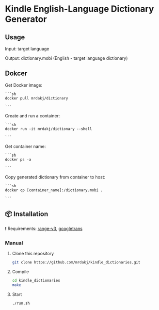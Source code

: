 # Kindle English-Language Dictionary Generator

## Usage

Input: target language

Output: dictionary.mobi (English - target language dictionary)

## Dokcer 

Get Docker image:

    ```sh
	docker pull mrdakj/dictionary 

    ```

Create and run a container:

    ```sh
	docker run -it mrdakj/dictionary --shell

    ```
Get container name:

    ```sh
	docker ps -a

    ```
Copy generated dictionary from container to host:

    ```sh
	docker cp [container_name]:/dictionary.mobi .

    ```
## :package: Installation
:exclamation: Requirements: [range-v3](https://github.com/ericniebler/range-v3), [googletrans](https://pypi.org/project/googletrans/)

### Manual

1. Clone this repository

    ```sh
    git clone https://github.com/mrdakj/kindle_dictionaries.git

    ```
2. Compile

    ```sh
	cd kindle_dictionaries
	make

    ```

3. Start

    ```sh
	./run.sh

    ```
